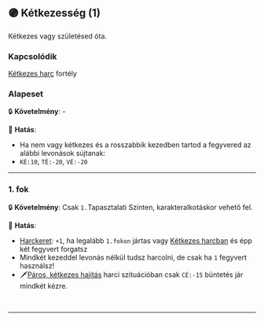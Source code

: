 ## 🟣 Kétkezesség (1)

Kétkezes vagy születésed óta.

### Kapcsolódik

[Kétkezes harc](ketkezes_harc.md) fortély

### Alapeset

🔒 **Követelmény**: -

🌟 **Hatás**:
- Ha nem vagy kétkezes és a rosszabbik kezedben tartod a fegyvered az alábbi levonások sújtanak:
- `KÉ:10`, `TÉ:-20`, `VÉ:-20`

---
### 1. fok

🔒 **Követelmény**: Csak `1.`Tapasztalati Szinten, karakteralkotáskor vehető fel.

🌟 **Hatás**:
- [Harckeret](../063_06_tamadasok_szama_fegyverrel.md#harckeret-harcmodoronk%C3%A9nt): `+1`, ha legalább `1.fokon` jártas vagy [Kétkezes harcban](ketkezes_harc.md) és épp két fegyvert forgatsz
- Mindkét kezeddel levonás nélkül tudsz harcolni, de csak ha `1` fegyvert használsz!
- 🗡️[Páros, kétkezes hajítás](../073_tavharc_taktikak.md#p%C3%A1ros-k%C3%A9tkezes-haj%C3%ADt%C3%A1s) harci szituációban csak `CÉ:-15` büntetés jár mindkét kézre.

<br />

---

